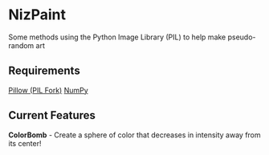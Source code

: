 # NizPaint
Some methods using the Python Image Library (PIL) to help make pseudo-random art

## Requirements
[Pillow (PIL Fork)](https://pillow.readthedocs.io/en/stable/)
[NumPy](https://www.numpy.org/)

## Current Features
**ColorBomb** - Create a sphere of color that decreases in intensity away from its center!
